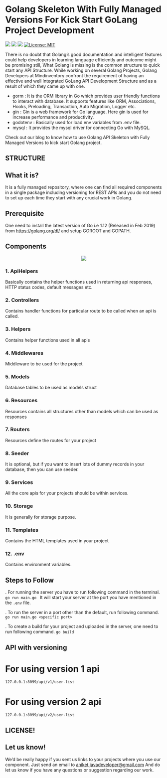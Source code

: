 # Golang Skeleton With Fully Managed Versions For Kick Start GoLang Project Development
<a href="https://travis-ci.org/Mindinventory/Golang-Project-Structure" style="pointer-events: none;" target="_blank"><img src="https://travis-ci.org/Mindinventory/Golang-Project-Structure.svg?branch=master"></a>
<a href="https://godoc.org/fyne.io/fyne" style="pointer-events: none;" target="_blank"><img src="https://img.shields.io/badge/go-documentation-blue.svg"></a>
<a href="https://goreportcard.com/report/github.com/Mindinventory/Golang-Project-Structure" style="pointer-events: none;" target="_blank"><img src="https://goreportcard.com/badge/github.com/Mindinventory/Golang-Project-Structure"></a>
[![License: MIT](https://img.shields.io/badge/License-MIT-yellow.svg)](https://github.com/mindinventory/Golang-Project-Structure/blob/master/LICENSE)

There is no doubt that Golang’s good documentation and intelligent features could help developers in learning language efficiently and outcome might be promising still, What Golang is missing is the common structure to quick start any API Structure. While working on several Golang Projects, Golang Developers at Mindinventory confront the requirement of having an effective and well Integrated GoLang API Development Structure and as a result of which they came up with one. 

- gorm : It is the ORM library in Go which provides user friendly functions to interact with database. It supports features like ORM, Associations, Hooks, Preloading, Transaction, Auto Migration, Logger etc.
- gin : Gin is a web framework for Go language. Here gin is used for increase performance and productivity.
- godotenv : Basically used for load env variables from .env file.
- mysql : It provides the mysql driver for connecting Go with MySQL.

Check out our blog to know how to use Golang API Skeleton with Fully Managed Versions to kick start Golang project. 


## STRUCTURE




## What it is?

It is a fully managed repository, where one can find all required components in a single package including versioning for REST APIs and you do not need to set up each time they start with any crucial work in Golang.


## Prerequisite

One need to install the latest version of Go i.e 1.12 (Released in Feb 2019) from https://golang.org/dl/ and setup GOROOT and GOPATH.

## Components 
<center><img src="https://raw.githubusercontent.com/Mindinventory/Golang-Project-Structure/master/gif.gif"></center>


### 1. ApiHelpers
Basically contains the helper functions used in returning api responses, HTTP status codes, default messages etc.

### 2. Controllers
Contains handler functions for particular route to be called when an api is called.

### 3. Helpers
Contains helper functions used in all apis

### 4. Middlewares
Middleware to be used for the project

### 5. Models
Database tables to be used as models struct

### 6. Resources
Resources contains all structures other than models which can be used as responses

### 7. Routers
Resources define the routes for your project

### 8. Seeder
It is optional, but if you want to insert lots of dummy records in your database, then you can use seeder.

### 9. Services
All the core apis for your projects should be within services.

### 10. Storage
It is generally for storage purpose.

### 11. Templates
Contains the HTML templates used in your project

### 12. .env
Contains environment variables.


## Steps to Follow

. For running the server you have to run following command in the terminal.
        ```go run main.go
        ```
  It will start your server at the port you have mentioned in the ```.env``` file.
  
. To run the server in a port other than the default, run following command.
        ```go run main.go <specific port>```
        
. To create a build for your project and uploaded in the server, one need to run following command.
        ```go build```
        
       
## API with versioning

# For using version 1 api
```127.0.0.1:8099/api/v1/user-list```

# For using version 2 api
```127.0.0.1:8099/api/v2/user-list```


## LICENSE!



## Let us know!
We’d be really happy if you sent us links to your projects where you use our component. Just send an email to aniket.javadeveloper@gmail.com And do let us know if you have any questions or suggestion regarding our work.

